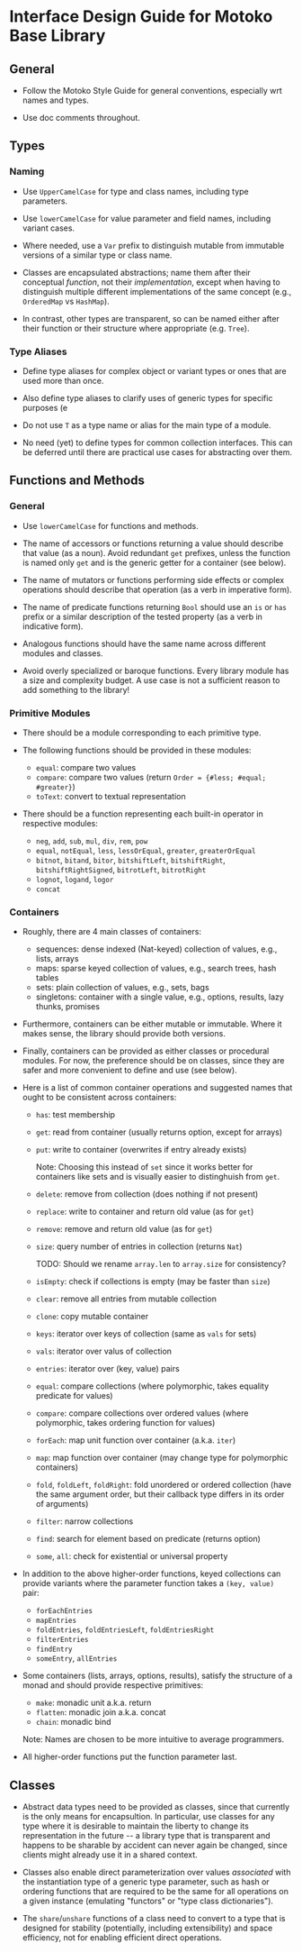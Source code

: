 # Interface Design Guide for Motoko Base Library

## General

* Follow the Motoko Style Guide for general conventions, especially wrt names and types.

* Use doc comments throughout.


## Types

### Naming

* Use `UpperCamelCase` for type and class names, including type parameters.

* Use `lowerCamelCase` for value parameter and field names, including variant cases.

* Where needed, use a `Var` prefix to distinguish mutable from immutable versions of a similar type or class name.

* Classes are encapsulated abstractions; name them after their conceptual _function_, not their _implementation_,
  except when having to distinguish multiple different implementations of the same concept (e.g., `OrderedMap` vs `HashMap`).

* In contrast, other types are transparent, so can be named either after their function or their structure where appropriate (e.g. `Tree`).

### Type Aliases

* Define type aliases for complex object or variant types or ones that are used more than once.

* Also define type aliases to clarify uses of generic types for specific purposes (e

* Do not use `T` as a type name or alias for the main type of a module.

* No need (yet) to define types for common collection interfaces.
  This can be deferred until there are practical use cases for abstracting over them.


## Functions and Methods

### General

* Use `lowerCamelCase` for functions and methods.

* The name of accessors or functions returning a value should describe that value (as a noun).
  Avoid redundant `get` prefixes, unless the function is named only `get` and is the generic getter for a container (see below).

* The name of mutators or functions performing side effects or complex operations should describe that operation (as a verb in imperative form).

* The name of predicate functions returning `Bool` should use an `is` or `has` prefix or a similar description of the tested property (as a verb in indicative form).

* Analogous functions should have the same name across different modules and classes.

* Avoid overly specialized or baroque functions.
  Every library module has a size and complexity budget.
  A use case is not a sufficient reason to add something to the library!


### Primitive Modules

* There should be a module corresponding to each primitive type.

* The following functions should be provided in these modules:

  - `equal`: compare two values
  - `compare`: compare two values (return `Order = {#less; #equal; #greater}`)
  - `toText`: convert to textual representation

* There should be a function representing each built-in operator in respective modules:

  - `neg`, `add`, `sub`, `mul`, `div`, `rem`, `pow`
  - `equal`, `notEqual`, `less`, `lessOrEqual`, `greater`, `greaterOrEqual`
  - `bitnot`, `bitand`, `bitor`, `bitshiftLeft`, `bitshiftRight`, `bitshiftRightSigned`, `bitrotLeft`, `bitrotRight`
  - `lognot`, `logand`, `logor`
  - `concat`


### Containers

* Roughly, there are 4 main classes of containers:

  - sequences: dense indexed (Nat-keyed) collection of values, e.g., lists, arrays
  - maps: sparse keyed collection of values, e.g., search trees, hash tables
  - sets: plain collection of values, e.g., sets, bags
  - singletons: container with a single value, e.g., options, results, lazy thunks, promises

* Furthermore, containers can be either mutable or immutable.
  Where it makes sense, the library should provide both versions.

* Finally, containers can be provided as either classes or procedural modules.
  For now, the preference should be on classes, since they are safer and more convenient to define and use (see below).

* Here is a list of common container operations and suggested names that ought to be consistent across containers:

  - `has`: test membership

  - `get`: read from container (usually returns option, except for arrays)

  - `put`: write to container (overwrites if entry already exists)

    Note: Choosing this instead of `set` since it works better for containers like sets and is visually easier to distinghuish from `get`.

  - `delete`: remove from collection (does nothing if not present)

  - `replace`: write to container and return old value (as for `get`)

  - `remove`: remove and return old value (as for `get`)

  - `size`: query number of entries in collection (returns `Nat`)

    TODO: Should we rename `array.len` to `array.size` for consistency?

  - `isEmpty`: check if collections is empty (may be faster than `size`)

  - `clear`: remove all entries from mutable collection

  - `clone`: copy mutable container

  - `keys`: iterator over keys of collection (same as `vals` for sets)

  - `vals`: iterator over valus of collection

  - `entries`: iterator over (key, value) pairs

  - `equal`: compare collections (where polymorphic, takes equality predicate for values)

  - `compare`: compare collections over ordered values (where polymorphic, takes ordering function for values)

  - `forEach`: map unit function over container (a.k.a. `iter`)

  - `map`: map function over container (may change type for polymorphic containers)

  - `fold`, `foldLeft`, `foldRight`: fold unordered or ordered collection (have the same argument order, but their callback type differs in its order of arguments)

  - `filter`: narrow collections

  - `find`: search for element based on predicate (returns option)

  - `some`, `all`: check for existential or universal property

* In addition to the above higher-order functions, keyed collections can provide variants where the parameter function takes a `(key, value)` pair:

  - `forEachEntries`
  - `mapEntries`
  - `foldEntries`, `foldEntriesLeft`, `foldEntriesRight`
  - `filterEntries`
  - `findEntry` 
  - `someEntry`, `allEntries`

* Some containers (lists, arrays, options, results), satisfy the structure of a monad and should provide respective primitives:

  - `make`: monadic unit a.k.a. return
  - `flatten`: monadic join a.k.a. concat
  - `chain`: monadic bind

  Note: Names are chosen to be more intuitive to average programmers.

* All higher-order functions put the function parameter last.


## Classes

* Abstract data types need to be provided as classes, since that currently is the only means for encapsultion.
  In particular, use classes for any type where it is desirable to maintain the liberty to change its representation in the future --
  a library type that is transparent and happens to be sharable by accident can never again be changed, since clients might already use it in a shared context.

* Classes also enable direct parameterization over values _associated_ with the instantiation type of a generic type parameter, such as hash or ordering functions that are required to be the same for all operations on a given instance (emulating "functors" or "type class dictionaries").

* The `share`/`unshare` functions of a class need to convert to a type that is designed for stability (potentially, including extensibility) and space efficiency, not for enabling efficient direct operations.
